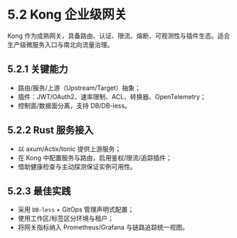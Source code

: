 # 5.2 Kong 企业级网关

Kong 作为成熟网关，具备路由、认证、限流、熔断、可观测性与插件生态。适合生产级微服务入口与南北向流量治理。

## 5.2.1 关键能力

- 路由/服务/上游（Upstream/Target）抽象；
- 插件：JWT/OAuth2、速率限制、ACL、转换器、OpenTelemetry；
- 控制面/数据面分离，支持 DB/DB-less。

## 5.2.2 Rust 服务接入

- 以 axum/Actix/tonic 提供上游服务；
- 在 Kong 中配置服务与路由，启用鉴权/限流/追踪插件；
- 借助健康检查与主动探测保证实例可用性。

## 5.2.3 最佳实践

- 采用 `DB-less` + GitOps 管理声明式配置；
- 使用工作区/标签区分环境与租户；
- 将网关指标纳入 Prometheus/Grafana 与链路追踪统一视图。
